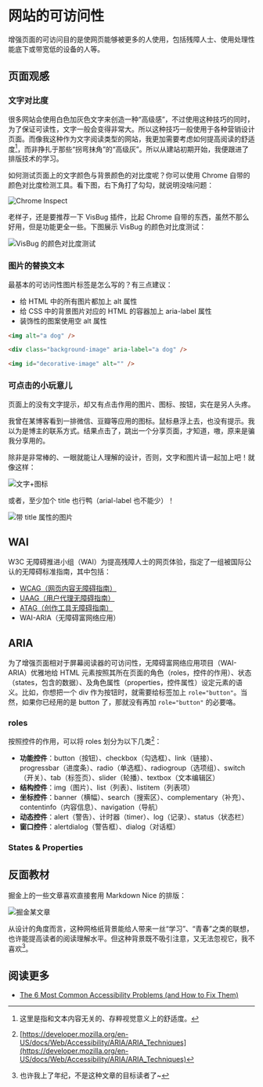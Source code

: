 # 网站的可访问性

增强页面的可访问目的是使网页能够被更多的人使用，包括残障人士、使用处理性能底下或带宽低的设备的人等。

## 页面观感

### 文字对比度

很多网站会使用白色加灰色文字来创造一种“高级感”，不过使用这种技巧的同时，为了保证可读性，文字一般会变得非常大。所以这种技巧一般使用于各种营销设计页面。而像我这种作为文字阅读类型的网站，我更加需要考虑如何提高阅读的舒适度[^舒适度]，而非挣扎于那些“拐弯抹角”的“高级灰”。所以从建站初期开始，我便跟进了排版技术的学习。

[^舒适度]: 这里是指和文本内容无关的、存粹视觉意义上的舒适度。

如何测试页面上的文字颜色与背景颜色的对比度呢？你可以使用 Chrome 自带的颜色对比度检测工具。看下图，右下角打了勾勾，就说明没啥问题：

![Chrome Inspect](https://cdn.jsdelivr.net/gh/Lionad-Morotar/blog-cdn/image/other/20200718183201.png)

老样子，还是要推荐一下 VisBug 插件，比起 Chrome 自带的东西，虽然不那么好用，但是功能更全一些。下图展示 VisBug 的颜色对比度测试：

![VisBug 的颜色对比度测试](https://cdn.jsdelivr.net/gh/Lionad-Morotar/blog-cdn/image/other/20200718180918.png)

### 图片的替换文本

最基本的可访问性图片标签是怎么写的？有三点建议：

* 给 HTML 中的所有图片都加上 alt 属性
* 给 CSS 中的背景图片对应的 HTML 的容器加上 aria-label 属性
* 装饰性的图案使用空 alt 属性

```html
<img alt="a dog" />

<div class="background-image" aria-label="a dog" />

<img id="decorative-image" alt="" />
```

### 可点击的小玩意儿

页面上的没有文字提示，却又有点击作用的图片、图标、按钮，实在是另人头疼。

我曾在某博客看到一排微信、豆瓣等应用的图标。鼠标悬浮上去，也没有提示。我以为是博主的联系方式。结果点击了，跳出一个分享页面，才知道，嗷，原来是骗我分享用的。

除非是非常棒的、一眼就能让人理解的设计，否则，文字和图片请一起加上吧！就像这样：

![文字+图标](https://cdn.jsdelivr.net/gh/Lionad-Morotar/blog-cdn/image/other/20200718185203.png)

或者，至少加个 title 也行鸭（arial-label 也不能少）！

![带 title 属性的图片](https://cdn.jsdelivr.net/gh/Lionad-Morotar/blog-cdn/image/other/20200718190935.png)

## WAI

W3C 无障碍推进小组（WAI）为提高残障人士的网页体验，指定了一组被国际公认的无障碍标准指南，其中包括：

* [WCAG（网页内容无障碍指南）](https://www.w3.org/TR/WCAG20/)
* [UAAG（用户代理无障碍指南）](https://www.w3.org/TR/2015/NOTE-UAAG20-20151215/)
* [ATAG（创作工具无障碍指南）](https://www.w3.org/TR/2015/REC-ATAG20-20150924/)
* WAI-ARIA（无障碍富网络应用）

## ARIA

为了增强页面相对于屏幕阅读器的可访问性，无障碍富网络应用项目（WAI-ARIA）优雅地给 HTML 元素按照其所在页面的角色（roles，控件的作用）、状态（states，包含的数据）、及角色属性（properties，控件属性）设定元素的语义。比如，你想把一个 div 作为按钮时，就需要给标签加上 `role="button"`。当然，如果你已经用的是 button 了，那就没有再加 `role="button"` 的必要咯。

### roles

按照控件的作用，可以将 roles 划分为以下几类[^category]：

[^category]: [https://developer.mozilla.org/en-US/docs/Web/Accessibility/ARIA/ARIA_Techniques](https://developer.mozilla.org/en-US/docs/Web/Accessibility/ARIA/ARIA_Techniques)

* **功能控件**：button（按钮）、checkbox（勾选框）、link（链接）、progressbar（进度条）、radio（单选框）、radiogroup（选项组）、switch（开关）、tab（标签页）、slider（轮播）、textbox（文本编辑区）
* **结构控件**：img（图片）、list（列表）、listitem（列表项）
* **坐标控件**：banner（横幅）、search（搜索区）、complementary（补充）、contentinfo（内容信息）、navigation（导航）
* **动态控件**：alert（警告）、计时器（timer）、log（记录）、status（状态栏）
* **窗口控件**：alertdialog（警告框）、dialog（对话框）


### States & Properties

## 反面教材

掘金上的一些文章喜欢直接套用 Markdown Nice 的排版：

![掘金某文章](https://cdn.jsdelivr.net/gh/Lionad-Morotar/blog-cdn/image/other/20200718182207.png?w=70)

从设计的角度而言，这种网格纸背景能给人带来一丝“学习”、“青春”之类的联想，也许能提高读者的阅读理解水平。但这种背景既不吸引注意，又无法忽视它，我不喜欢[^不喜欢格子背景]。

[^不喜欢格子背景]: 也许我上了年纪，不是这种文章的目标读者了~

## 阅读更多

* [The 6 Most Common Accessibility Problems (and How to Fix Them)](https://blog.scottlogic.com/2020/07/02/6-most-common-accessibility-problems.html#empty-links-and-empty-buttons)